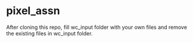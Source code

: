 # pixel_assn
After cloning this repo, fill wc_input folder with your own files and remove the existing files in wc_input folder.
